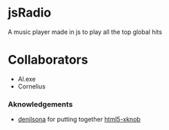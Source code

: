 # jsRadio
A music player made in js to play all the top global hits

# Collaborators
- Al.exe
- Cornelius

### Aknowledgements
- [denilsona](https://github.com/denilsonsa) for putting together [html5-xknob](https://github.com/denilsonsa/html5-knob)
